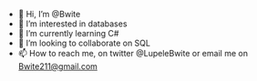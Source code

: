 - 👋 Hi, I’m @Bwite
- 👀 I’m interested in databases
- 🌱 I’m currently learning C#
- 💞️ I’m looking to collaborate on SQL
- 📫 How to reach me, on twitter @LupeleBwite or email me on Bwite211@gmail.com

<!---
Bwite/Bwite is a ✨ special ✨ repository because its `README.md` (this file) appears on your GitHub profile.
You can click the Preview link to take a look at your changes.
--->
